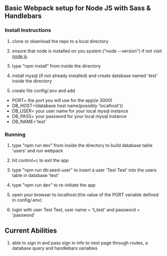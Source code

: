 ## Basic Webpack setup for Node JS with Sass & Handlebars
### Install Instructions

1) clone or download the repo to a local directory

2) ensure that node is installed on you system ("node --version") if not visit [node js](https://nodejs.org/en/)

3) type "npm install" from inside the directory

4) install mysql (if not already installed) and create database named 'test' inside the directory

5) create file config/.env and add
* PORT= the port you will use for the app(ie 3000)
* DB_HOST=(database host name(possibly 'localhost'))
* DB_USER= your user name for your local mysql instance
* DB_PASS= your password for your local mysql instance
* DB_NAME='test'

### Running
1) type "npm run dev" from inside the directory to build database table 'users' and run webpack

2) hit control+c to exit the app

3) type "npm run db:seed-user" to insert a user 'Test Test' into the users table in database 'test'

4) type "npm run dev" to re-initiate the app

5) open your browser to localhost:(the value of the PORT variable defined in config/.env)

6) login with user Test Test, user name = 't_test' and password = 'password'

## Current Abilities
1) able to sign in and pass sign in info to next page through routes, a database query and handlebars variables


